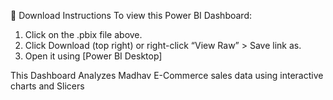 🔗 Download Instructions
To view this Power BI Dashboard:
1. Click on the .pbix file above.
2. Click Download (top right) or right-click “View Raw” > Save link as.
3. Open it using [Power BI Desktop]

This Dashboard Analyzes Madhav E-Commerce sales data using interactive charts and Slicers

